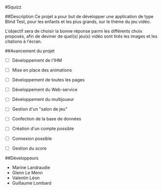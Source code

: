 #Squizz

##Description
Ce projet a pour but de développer une application de type Blind Test, pour les enfants et les plus grands, sur le thème du jeu vidéo.

L’objectif sera de choisir la bonne réponse parmi les différents choix proposés, afin de deviner de quel(s) jeu(x) vidéo sont tirés les images et les citations à l'écran.

##Avancement du projet
* [ ] Développement de l'IHM
 * [ ] Mise en place des animations
 * [ ] Développement de toutes les pages
* [ ] Développement du Web-service
 * [ ] Développement du multijoueur
 * [ ] Gestion d'un "salon de jeu"
* [ ] Confection de la base de données
 * [ ] Création d'un compte possible
 * [ ] Connexion possible
 * [ ] Gestion du score
 

##Développeurs
- Marine Landraudie
- Glenn Le Menn
- Valentin Léon
- Guillaume Lombard
